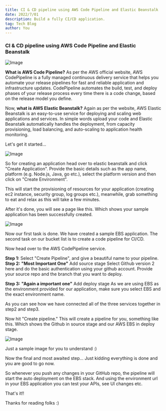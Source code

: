 ```yaml
---
title: CI & CD pipeline using AWS Code Pipeline and Elastic Beanstalk
date: 2022/7/01
description: Build a fully CI/CD application.
tag: Tech Blog
author: You
---
```


### CI & CD pipeline using AWS Code Pipeline and Elastic Beanstalk

![Image](https://miro.medium.com/max/1400/1*9uGuGEt-GLX4XNVfjmtlbQ.png)

**What is AWS Code Pipeline?**
As per the AWS official website, AWS CodePipeline is a fully managed continuous delivery service that helps you automate your release pipelines for fast and reliable application and infrastructure updates. CodePipeline automates the build, test, and deploy phases of your release process every time there is a code change, based on the release model you define.

Now, **what is AWS Elastic Beanstalk?**
Again as per the website, AWS Elastic Beanstalk is an easy-to-use service for deploying and scaling web applications and services.
In simple words upload your code and Elastic Beanstalk automatically handles the deployment, from capacity provisioning, load balancing, and auto-scaling to application health monitoring.

Let's get it started...

![Image](https://s3.ap-south-1.amazonaws.com/somilgupta.me-docs/Screenshot+2022-07-01+at+7.32.11+AM.png)

So for creating an application head over to elastic beanstalk and click "Create Application".
Provide the basic details such as the app name, platform (e.g. Node.js, Java, go etc.), select the platform version and then click on "Create Environment".

This will start the provisioning of resources for your application (creating ec2 instance, security group, log groups etc.), meanwhile, grab something to eat and relax as this will take a few minutes.

After it's done, you will see a page like this. Which shows your sample application has been successfully created.

![Image](https://s3.ap-south-1.amazonaws.com/somilgupta.me-docs/Screenshot+2022-07-01+at+7.41.33+AM.png)

Now our first task is done. We have created a sample EBS application. The second task on our bucket list is to create a code pipeline for CI/CD.

Now head over to the AWS CodePipeline service.

**Step 1:** Select "Create Pipeline", and give a beautiful name to your pipeline.  
**Step 2:** **"Most Important One"** Add source stage
Select Github version 2 here and do the basic authentication using your github account.
Provide your source repo and the branch that you want to deploy.

**Step 3:** **"Again a important one"** Add deploy stage
As we are using EBS as the environment provided for our application, make sure you select EBS and the exact environment name.

As you can see how we have connected all of the three services together in step2 and step3.

Now hit "Create pipeline."
This will create a pipeline for you, something like this. Which shows the Github in source stage and our AWS EBS in deploy stage.

![Image](https://s3.ap-south-1.amazonaws.com/somilgupta.me-docs/Screenshot+2022-07-01+at+7.53.08+AM.png)

Just a sample image for you to understand :)

Now the final and most awaited step...
Just kidding everything is done and you are good to go now.

So whenever you push any changes in your GitHub repo, the pipeline will start the auto deployment on the EBS stack. And using the environment url in your EBS application you can test your APIs, see UI changes etc.

That's it!!

Thanks for reading folks :)